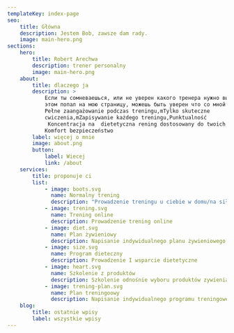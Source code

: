 ```yaml
---
templateKey: index-page
seo:
    title: Główna
    description: Jestem Bob, zawsze dam rady.
    image: main-hero.png
sections:
    hero:
        title: Robert Arechwa
        description: trener personalny
        image: main-hero.png
    about:
        title: dlaczego ja
        description: >
            Если ты сомневаешься, или не уверен какого тренера нужно выбрать и при
            этом попал на мою страницу, можешь быть уверен что со мной ты получишь
            Pełne zaangażowanie podczas treningu,mTylko skuteczne
            cwiczenia,mZapisywanie każdego treningu,Punktualność
             Koncentracja na  dietetyczna rening dostosowany do twoich możliwości
            Komfort bezpieczeństwo
        label: więcej o mnie
        image: about.png
        button:
            label: Wiecej
            link: /about
    services:
        title: proponuje ci
        list:
            - image: boots.svg
              name: Normalny trening
              description: "Prowadzenie treningu u ciebie w domu/na siłowni, albo na podwurku "
            - image: trening.svg
              name: Trening online
              description: Prowadzenie trening online
            - image: diet.svg
              name: Plan żywieniowy
              description: Napisanie indywidualnego planu żywieniowego
            - image: size.svg
              name: Program dieteczny
              description: Prowadzenie I wsparcie dietetyczne
            - image: heart.svg
              name: Szkolenie z produktów
              description: Szkolenie odnośnie wyboru produktów zywienia
            - image: trening-plan.svg
              name: Plan treningoowy
              description: Napisanie indywidualnego programu treningowego
    blog:
        title: ostatnie wpisy
        label: wszystkie wpisy
---
```

